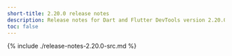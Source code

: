 ```yaml
---
short-title: 2.20.0 release notes
description: Release notes for Dart and Flutter DevTools version 2.20.0.
toc: false
---
```


{% include ./release-notes-2.20.0-src.md %}
